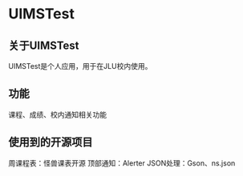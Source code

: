 # UIMSTest
## 关于UIMSTest
UIMSTest是个人应用，用于在JLU校内使用。
## 功能
课程、成绩、校内通知相关功能
## 使用到的开源项目
周课程表：怪兽课表开源
顶部通知：Alerter
JSON处理：Gson、ns.json